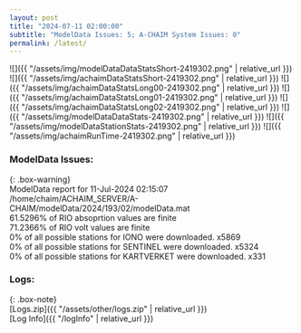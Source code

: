 ```yaml
---
layout: post
title: "2024-07-11 02:00:00"
subtitle: "ModelData Issues: 5; A-CHAIM System Issues: 0"
permalink: /latest/
---
```


![]({{ "/assets/img/modelDataDataStatsShort-2419302.png" | relative_url }})
![]({{ "/assets/img/achaimDataStatsShort-2419302.png" | relative_url }})
![]({{ "/assets/img/achaimDataStatsLong00-2419302.png" | relative_url }})
![]({{ "/assets/img/achaimDataStatsLong01-2419302.png" | relative_url }})
![]({{ "/assets/img/achaimDataStatsLong02-2419302.png" | relative_url }})
![]({{ "/assets/img/modelDataDataStats-2419302.png" | relative_url }})
![]({{ "/assets/img/modelDataStationStats-2419302.png" | relative_url }})
![]({{ "/assets/img/achaimRunTime-2419302.png" | relative_url }})


### ModelData Issues:  
  
{: .box-warning}  
 ModelData report for 11-Jul-2024 02:15:07   
 /home/chaim/ACHAIM_SERVER/A-CHAIM/modelData/2024/193/02/modelData.mat   
 61.5296% of RIO absoprtion values are finite   
 71.2366% of RIO volt values are finite   
 0% of all possible stations for IONO were downloaded. x5869   
 0% of all possible stations for SENTINEL were downloaded. x5324   
 0% of all possible stations for KARTVERKET were downloaded. x331   
  


### Logs:  
  
{: .box-note}  
[Logs.zip]({{ "/assets/other/logs.zip" | relative_url }})  
[Log Info]({{ "/logInfo" | relative_url }})  
